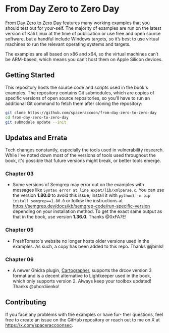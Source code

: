 # From Day Zero to Zero Day

[From Day Zero to Zero Day](https://fromdayzerotozeroday.com) features many working examples that you should test out for your-self. The majority of examples are run on the latest version of Kali Linux at the time of publication or use free and open source software, but a handful include Windows targets, so it’s best to use virtual machines to run the relevant operating systems and targets.

The examples are all based on x86 and x64, so the virtual machines can’t be ARM-based, which means you can’t host them on Apple Silicon devices.

## Getting Started
This repository hosts the source code and scripts used in the book's examples. The repository contains Git submodules, which are copies of specific versions of open source repositories, so you’ll have to run an additional Git command to fetch them after cloning the repository:

```bash
git clone https://github.com/spaceraccoon/from-day-zero-to-zero-day
cd from-day-zero-to-zero-day
git submodule update --init
```

## Updates and Errata

Tech changes constantly, especially the tools used in vulnerability research. While I've noted down most of the versions of tools used throughout the book, it's possible that future versions might break, or better tools emerge.

### Chapter 03

* Some versions of Semgrep may error out on the examples with messages like `Syntax error at line expat/lib/xmlparse.c`. You can use the version **1.80.0** to avoid this issue; install it with `python3 -m pip install semgrep==1.80.0` or follow the instructions at https://semgrep.dev/docs/kb/semgrep-code/run-specific-version depending on your installation method. To get the exact same output as that in the book, use version **1.36.0**. Thanks @0xFA7E!

### Chapter 05

* FreshTomato's website no longer hosts older versions used in the examples. As such, a copy has been added to this repo. Thanks @jbmls!

### Chapter 06

* A newer Ghidra plugin, [Cartographer](https://github.com/nccgroup/Cartographer), supports the drcov version 3 format and is a decent alternative to Lightkeeper used in the book, which only supports version 2. Always keep your toolbox updated! Thanks @phordiienko!

## Contributing

If you face any problems with the examples or have fur-
ther questions, feel free to create an issue on the GitHub repository or reach
out to me on X at https://x.com/spaceraccoonsec.